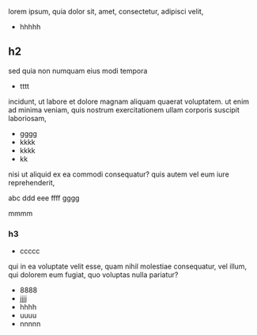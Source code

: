 lorem ipsum, quia dolor sit, amet, consectetur, adipisci velit, 

*   hhhhh

## h2

sed quia non numquam eius modi tempora 

*   tttt

incidunt, ut labore et dolore magnam aliquam quaerat voluptatem. ut enim ad minima veniam, quis nostrum exercitationem ullam corporis suscipit laboriosam, 

*   gggg
*   kkkk
*   kkkk
*   kk

nisi ut aliquid ex ea commodi consequatur? quis autem vel eum iure reprehenderit, 

abc ddd eee ffff gggg

mmmm

### h3

*   ccccc

qui in ea voluptate velit esse, quam nihil molestiae consequatur, vel illum, qui dolorem eum fugiat, quo voluptas nulla pariatur?

*   8888
*   jjjj
*   hhhh
*   uuuu
*   nnnnn
